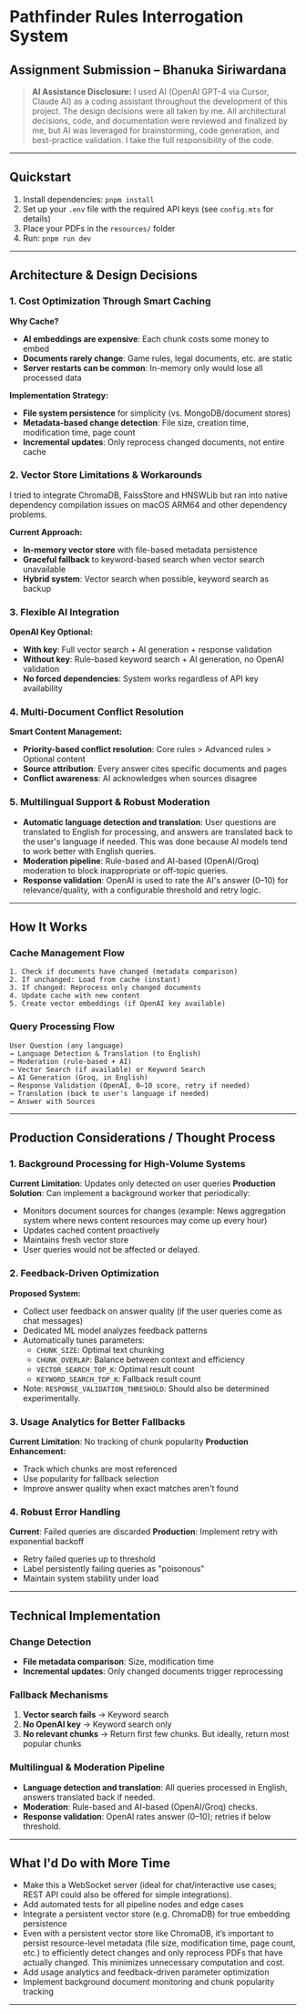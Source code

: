 # Pathfinder Rules Interrogation System

## Assignment Submission – Bhanuka Siriwardana

> **AI Assistance Disclosure:**
> I used AI (OpenAI GPT-4 via Cursor, Claude AI) as a coding assistant throughout the development of this project. The design decisions were all taken by me. All architectural decisions, code, and documentation were reviewed and finalized by me, but AI was leveraged for brainstorming, code generation, and best-practice validation. I take the full responsibility of the code.

---

## Quickstart

1. Install dependencies: `pnpm install`
2. Set up your `.env` file with the required API keys (see `config.mts` for details)
3. Place your PDFs in the `resources/` folder
4. Run: `pnpm run dev`

---

## Architecture & Design Decisions

### 1. Cost Optimization Through Smart Caching

**Why Cache?**
- **AI embeddings are expensive**: Each chunk costs some money to embed
- **Documents rarely change**: Game rules, legal documents, etc. are static
- **Server restarts can be common**: In-memory only would lose all processed data

**Implementation Strategy:**
- **File system persistence** for simplicity (vs. MongoDB/document stores)
- **Metadata-based change detection**: File size, creation time, modification time, page count
- **Incremental updates**: Only reprocess changed documents, not entire cache

### 2. Vector Store Limitations & Workarounds

I tried to integrate ChromaDB, FaissStore and HNSWLib but ran into native dependency compilation issues on macOS ARM64 and other dependency problems.

**Current Approach:**
- **In-memory vector store** with file-based metadata persistence
- **Graceful fallback** to keyword-based search when vector search unavailable
- **Hybrid system**: Vector search when possible, keyword search as backup

### 3. Flexible AI Integration

**OpenAI Key Optional:**
- **With key**: Full vector search + AI generation + response validation
- **Without key**: Rule-based keyword search + AI generation, no OpenAI validation
- **No forced dependencies**: System works regardless of API key availability

### 4. Multi-Document Conflict Resolution

**Smart Content Management:**
- **Priority-based conflict resolution**: Core rules > Advanced rules > Optional content
- **Source attribution**: Every answer cites specific documents and pages
- **Conflict awareness**: AI acknowledges when sources disagree

### 5. Multilingual Support & Robust Moderation

- **Automatic language detection and translation**: User questions are translated to English for processing, and answers are translated back to the user's language if needed. This was done because AI models tend to work better with English queries.
- **Moderation pipeline**: Rule-based and AI-based (OpenAI/Groq) moderation to block inappropriate or off-topic queries.
- **Response validation**: OpenAI is used to rate the AI's answer (0–10) for relevance/quality, with a configurable threshold and retry logic.

---

## How It Works

### Cache Management Flow
```
1. Check if documents have changed (metadata comparison)
2. If unchanged: Load from cache (instant)
3. If changed: Reprocess only changed documents
4. Update cache with new content
5. Create vector embeddings (if OpenAI key available)
```

### Query Processing Flow
```
User Question (any language)
→ Language Detection & Translation (to English)
→ Moderation (rule-based + AI)
→ Vector Search (if available) or Keyword Search
→ AI Generation (Groq, in English)
→ Response Validation (OpenAI, 0–10 score, retry if needed)
→ Translation (back to user's language if needed)
→ Answer with Sources
```

---

## Production Considerations / Thought Process

### 1. Background Processing for High-Volume Systems
**Current Limitation**: Updates only detected on user queries
**Production Solution**: Can implement a background worker that periodically:
- Monitors document sources for changes (example: News aggregation system where news content resources may come up every hour)
- Updates cached content proactively
- Maintains fresh vector store
- User queries would not be affected or delayed.

### 2. Feedback-Driven Optimization
**Proposed System:**
- Collect user feedback on answer quality (if the user queries come as chat messages)
- Dedicated ML model analyzes feedback patterns
- Automatically tunes parameters:
  - `CHUNK_SIZE`: Optimal text chunking
  - `CHUNK_OVERLAP`: Balance between context and efficiency
  - `VECTOR_SEARCH_TOP_K`: Optimal result count
  - `KEYWORD_SEARCH_TOP_K`: Fallback result count
- Note: `RESPONSE_VALIDATION_THRESHOLD`: Should also be determined experimentally.

### 3. Usage Analytics for Better Fallbacks
**Current Limitation**: No tracking of chunk popularity
**Production Enhancement:**
- Track which chunks are most referenced
- Use popularity for fallback selection
- Improve answer quality when exact matches aren't found

### 4. Robust Error Handling
**Current**: Failed queries are discarded
**Production**: Implement retry with exponential backoff
- Retry failed queries up to threshold
- Label persistently failing queries as "poisonous"
- Maintain system stability under load

---

## Technical Implementation

### Change Detection
- **File metadata comparison**: Size, modification time
- **Incremental updates**: Only changed documents trigger reprocessing

### Fallback Mechanisms
1. **Vector search fails** → Keyword search
2. **No OpenAI key** → Keyword search only
3. **No relevant chunks** → Return first few chunks. But ideally, return most popular chunks

### Multilingual & Moderation Pipeline
- **Language detection and translation**: All queries processed in English, answers translated back if needed.
- **Moderation**: Rule-based and AI-based (OpenAI/Groq) checks.
- **Response validation**: OpenAI rates answer (0–10); retries if below threshold.

---

## What I'd Do with More Time
- Make this a WebSocket server (ideal for chat/interactive use cases; REST API could also be offered for simple integrations).
- Add automated tests for all pipeline nodes and edge cases
- Integrate a persistent vector store (e.g. ChromaDB) for true embedding persistence
- Even with a persistent vector store like ChromaDB, it’s important to persist resource-level metadata (file size, modification time, page count, etc.) to efficiently detect changes and only reprocess PDFs that have actually changed. This minimizes unnecessary computation and cost.
- Add usage analytics and feedback-driven parameter optimization
- Implement background document monitoring and chunk popularity tracking

---